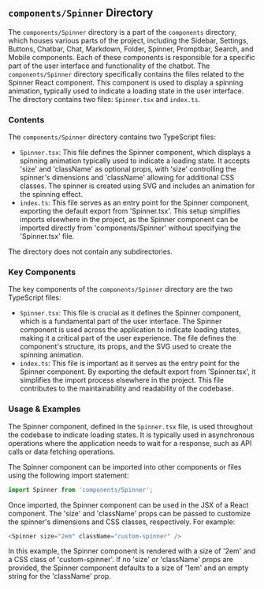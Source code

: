 
## `components/Spinner` Directory

The `components/Spinner` directory is a part of the `components` directory, which houses various parts of the project, including the Sidebar, Settings, Buttons, Chatbar, Chat, Markdown, Folder, Spinner, Promptbar, Search, and Mobile components. Each of these components is responsible for a specific part of the user interface and functionality of the chatbot. The `components/Spinner` directory specifically contains the files related to the Spinner React component. This component is used to display a spinning animation, typically used to indicate a loading state in the user interface. The directory contains two files: `Spinner.tsx` and `index.ts`.

### Contents

The `components/Spinner` directory contains two TypeScript files:

- `Spinner.tsx`: This file defines the Spinner component, which displays a spinning animation typically used to indicate a loading state. It accepts 'size' and 'className' as optional props, with 'size' controlling the spinner's dimensions and 'className' allowing for additional CSS classes. The spinner is created using SVG and includes an animation for the spinning effect.
- `index.ts`: This file serves as an entry point for the Spinner component, exporting the default export from 'Spinner.tsx'. This setup simplifies imports elsewhere in the project, as the Spinner component can be imported directly from 'components/Spinner' without specifying the 'Spinner.tsx' file.

The directory does not contain any subdirectories.

### Key Components

The key components of the `components/Spinner` directory are the two TypeScript files:

- `Spinner.tsx`: This file is crucial as it defines the Spinner component, which is a fundamental part of the user interface. The Spinner component is used across the application to indicate loading states, making it a critical part of the user experience. The file defines the component's structure, its props, and the SVG used to create the spinning animation.
- `index.ts`: This file is important as it serves as the entry point for the Spinner component. By exporting the default export from 'Spinner.tsx', it simplifies the import process elsewhere in the project. This file contributes to the maintainability and readability of the codebase.

### Usage & Examples

The Spinner component, defined in the `Spinner.tsx` file, is used throughout the codebase to indicate loading states. It is typically used in asynchronous operations where the application needs to wait for a response, such as API calls or data fetching operations.

The Spinner component can be imported into other components or files using the following import statement:

```typescript
import Spinner from 'components/Spinner';
```

Once imported, the Spinner component can be used in the JSX of a React component. The 'size' and 'className' props can be passed to customize the spinner's dimensions and CSS classes, respectively. For example:

```typescript
<Spinner size="2em" className="custom-spinner" />
```

In this example, the Spinner component is rendered with a size of '2em' and a CSS class of 'custom-spinner'. If no 'size' or 'className' props are provided, the Spinner component defaults to a size of '1em' and an empty string for the 'className' prop.
